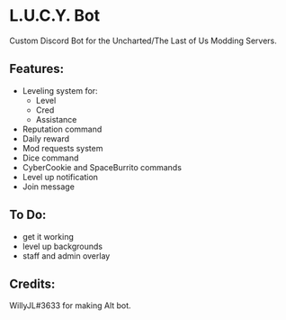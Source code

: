 # L.U.C.Y. Bot
Custom Discord Bot for the Uncharted/The Last of Us Modding Servers.

## Features:
 - Leveling system for:
   - Level
   - Cred
   - Assistance
 - Reputation command
 - Daily reward
 - Mod requests system
 - Dice command
 - CyberCookie and SpaceBurrito commands
 - Level up notification
 - Join message

## To Do:
 - get it working
 - level up backgrounds
 - staff and admin overlay
 

## Credits:
WillyJL#3633 for making Alt bot.
